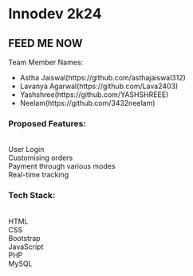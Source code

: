 <h1>Innodev 2k24</h1>
<h2>FEED ME NOW</h2>
<p>
Team Member Names:
</p>
<ul>
<li> Astha Jaiswal(https://github.com/asthajaiswal312)</li>
<li>Lavanya Agarwal(https://github.com/Lava2403)</li>
<li>Yashshree(https://github.com/YASHSHREEE)</li>
<li>Neelam(https://github.com/3432neelam)</li>
</ul>
</p>
<p>
<h3>Proposed Features:</h3>
<br>
User Login<br>
Customising orders<br>
Payment through various modes<br>
Real-time tracking
</p>
<p>
<h3>Tech Stack:</h3>
<br>
HTML<br>
CSS<br>
Bootstrap<br>
JavaScript<br>
PHP<br>
MySQL
</p>

